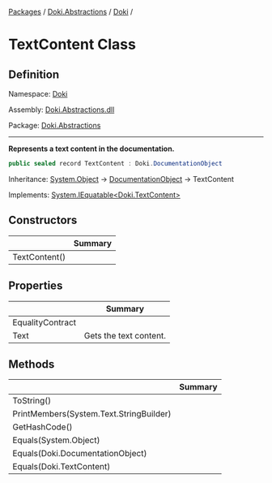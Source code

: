 [Packages](../../../README.md) / [Doki.Abstractions](../../README.md) / [Doki](../README.md) / 

# TextContent Class

## Definition

Namespace: [Doki](../README.md)

Assembly: [Doki.Abstractions.dll](../../README.md)

Package: [Doki.Abstractions](https://www.nuget.org/packages/Doki.Abstractions)

---

**Represents a text content in the documentation.**

```csharp
public sealed record TextContent : Doki.DocumentationObject
```

Inheritance: [System.Object](https://learn.microsoft.com/en-us/dotnet/api/System.Object) → [DocumentationObject](../Doki.DocumentationObject/README.md) → TextContent

Implements: [System.IEquatable&lt;Doki.TextContent&gt;](https://learn.microsoft.com/en-us/dotnet/api/System.IEquatable&lt;Doki.TextContent&gt;)

## Constructors

|   |Summary|
|---|---|
|TextContent()||


## Properties

|   |Summary|
|---|---|
|EqualityContract||
|Text| Gets the text content.|


## Methods

|   |Summary|
|---|---|
|ToString()||
|PrintMembers(System.Text.StringBuilder)||
|GetHashCode()||
|Equals(System.Object)||
|Equals(Doki.DocumentationObject)||
|Equals(Doki.TextContent)||


